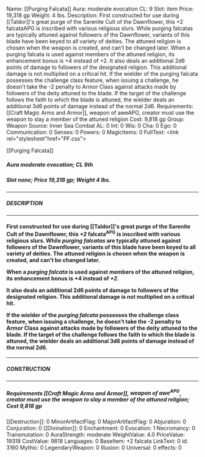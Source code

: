 Name: [[Purging Falcata]]
Aura: moderate evocation
CL: 9
Slot: item
Price: 19,318 gp
Weight: 4 lbs.
Description: First constructed for use during [[Taldor]]'s great purge of the Sarenite Cult of the Dawnflower, this +2 falcataAPG is inscribed with various religious slurs. While purging falcatas are typically attuned against followers of the Dawnflower, variants of this blade have been keyed to all variety of deities. The attuned religion is chosen when the weapon is created, and can't be changed later. When a purging falcata is used against members of the attuned religion, its enhancement bonus is +4 instead of +2. It also deals an additional 2d6 points of damage to followers of the designated religion. This additional damage is not multiplied on a critical hit. If the wielder of the purging falcata possesses the challenge class feature, when issuing a challenge, he doesn't take the -2 penalty to Armor Class against attacks made by followers of the deity attuned to the blade. If the target of the challenge follows the faith to which the blade is attuned, the wielder deals an additional 3d6 points of damage instead of the normal 2d6.
Requirements: [[Craft Magic Arms and Armor]], weapon of aweAPG, creator must use the weapon to slay a member of the attuned religion
Cost: 9,818 gp
Group: Weapon
Source: Inner Sea Combat
AL: 0
Int: 0
Wis: 0
Cha: 0
Ego: 0
Communication: 0
Senses: 0
Powers: 0
MagicItems: 0
FullText: <link rel="stylesheet"href="PF.css"><div class="heading"><p class="alignleft">[[Purging Falcata]]</p><div style="clear: both;"></div></div><div><h5><b>Aura </b>moderate evocation; <b>CL </b>9th</h5><h5><b>Slot </b>none; <b>Price </b>19,318 gp; <b>Weight </b>4 lbs.</h5></div><hr/><div><h5><b>DESCRIPTION</b></h5></div><hr/><div><h4><p>First constructed for use during [[Taldor]]'s great purge of the Sarenite Cult of the Dawnflower, this <i>+2</i> falcata<sup>APG</sup> is inscribed with various religious slurs. While <i><i>purging falcata</i>s</i> are typically attuned against followers of the Dawnflower, variants of this blade have been keyed to all variety of deities. The attuned religion is chosen when the weapon is created, and can't be changed later.</p><p>When a <i>purging falcata</i> is used against members of the attuned religion, its enhancement bonus is +4 instead of <i>+2</i>.</p><p>It also deals an additional 2d6 points of damage to followers of the designated religion. This additional damage is not multiplied on a critical hit.</p><p>If the wielder of the <i>purging falcata</i> possesses the challenge class feature, when issuing a challenge, he doesn't take the -2 penalty to Armor Class against attacks made by followers of the deity attuned to the blade. If the target of the challenge follows the faith to which the blade is attuned, the wielder deals an additional 3d6 points of damage instead of the normal 2d6.</p></h4></div><hr/><div><h5><b>CONSTRUCTION</b></h5></div><hr/><div><h5><b>Requirements </b>[[Craft Magic Arms and Armor]], <i>weapon of awe<sup>APG</sup></i>, creator must use the weapon to slay a member of the attuned religion; <b>Cost </b>9,818 gp</h5></div>
[[Destruction]]: 0
MinorArtifactFlag: 0
MajorArtifactFlag: 0
Abjuration: 0
Conjuration: 0
[[Divination]]: 0
Enchantment: 0
Evocation: 1
Necromancy: 0
Transmutation: 0
AuraStrength: moderate
WeightValue: 4.0
PriceValue: 19318
CostValue: 9818
Languages: 0
BaseItem: +2 falcata
LinkText: 0
id: 3160
Mythic: 0
LegendaryWeapon: 0
Illusion: 0
Universal: 0
effects: 0
